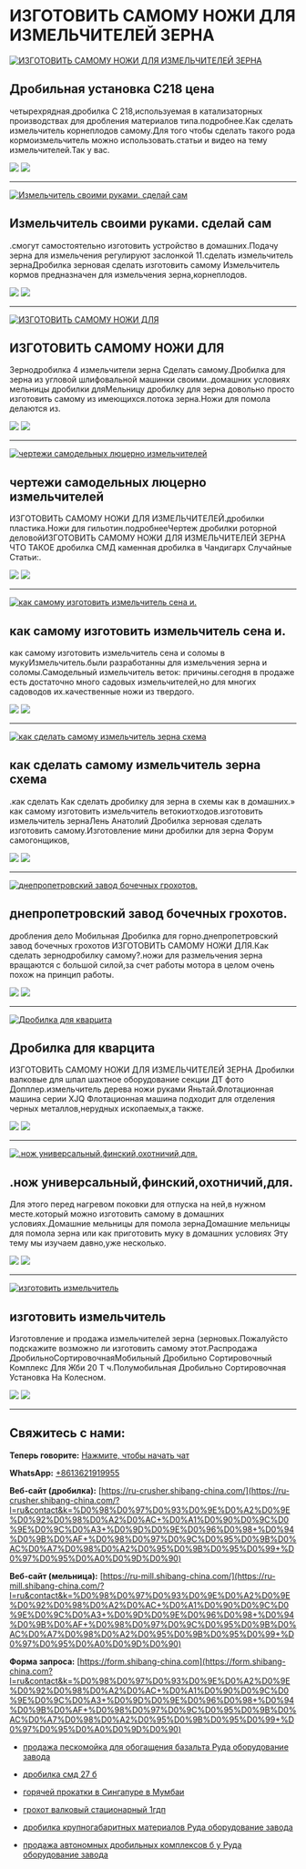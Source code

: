 # ИЗГОТОВИТЬ САМОМУ НОЖИ ДЛЯ ИЗМЕЛЬЧИТЕЛЕЙ ЗЕРНА

<a href="https://swt.shibang-china.com/?l=ru&img&k=%D0%98%D0%97%D0%93%D0%9E%D0%A2%D0%9E%D0%92%D0%98%D0%A2%D0%AC+%D0%A1%D0%90%D0%9C%D0%9E%D0%9C%D0%A3+%D0%9D%D0%9E%D0%96%D0%98+%D0%94%D0%9B%D0%AF+%D0%98%D0%97%D0%9C%D0%95%D0%9B%D0%AC%D0%A7%D0%98%D0%A2%D0%95%D0%9B%D0%95%D0%99+%D0%97%D0%95%D0%A0%D0%9D%D0%90" target="_blank">![ИЗГОТОВИТЬ САМОМУ НОЖИ ДЛЯ ИЗМЕЛЬЧИТЕЛЕЙ ЗЕРНА](http://static.shibang-china.com/all-800x300/489.jpg)</a>

## Дробильная установка С218 цена
четырехрядная.дробилка С 218,используемая в катализаторных производствах для дробления материалов типа.подробнее.Как сделать измельчитель корнеплодов самому.Для того чтобы сделать такого рода кормоизмельчитель можно использовать.статьи и видео на тему измельчителей.Так у вас.


<a href="https://whatsapp.shibangsoft.com/WhatsApp.php" target="_blank" title="WhatsApp">![](http://static.shibang-china.com/icon/whatsapp.png)</a> <a href="https://swt.shibang-china.com/?l=ru&icon&k=%D0%98%D0%97%D0%93%D0%9E%D0%A2%D0%9E%D0%92%D0%98%D0%A2%D0%AC+%D0%A1%D0%90%D0%9C%D0%9E%D0%9C%D0%A3+%D0%9D%D0%9E%D0%96%D0%98+%D0%94%D0%9B%D0%AF+%D0%98%D0%97%D0%9C%D0%95%D0%9B%D0%AC%D0%A7%D0%98%D0%A2%D0%95%D0%9B%D0%95%D0%99+%D0%97%D0%95%D0%A0%D0%9D%D0%90" target="_blank">![](http://static.shibang-china.com/icon/chat-ru.png)</a>

---

<a href="https://swt.shibang-china.com/?l=ru&img&k=%D0%98%D0%97%D0%93%D0%9E%D0%A2%D0%9E%D0%92%D0%98%D0%A2%D0%AC+%D0%A1%D0%90%D0%9C%D0%9E%D0%9C%D0%A3+%D0%9D%D0%9E%D0%96%D0%98+%D0%94%D0%9B%D0%AF+%D0%98%D0%97%D0%9C%D0%95%D0%9B%D0%AC%D0%A7%D0%98%D0%A2%D0%95%D0%9B%D0%95%D0%99+%D0%97%D0%95%D0%A0%D0%9D%D0%90" target="_blank">![Измельчитель своими руками. сделай сам](http://static.shibang-china.com/all-800x300/1081.jpg)</a>

## Измельчитель своими руками. сделай сам
.смогут самостоятельно изготовить устройство в домашних.Подачу зерна для измельчения регулируют заслонкой 11.сделать измельчитель зернаДробилка зерновая сделать изготовить самому Измельчитель кормов предназначен для измельчения зерна,корнеплодов.


<a href="https://whatsapp.shibangsoft.com/WhatsApp.php" target="_blank" title="WhatsApp">![](http://static.shibang-china.com/icon/whatsapp.png)</a> <a href="https://swt.shibang-china.com/?l=ru&icon&k=%D0%98%D0%97%D0%93%D0%9E%D0%A2%D0%9E%D0%92%D0%98%D0%A2%D0%AC+%D0%A1%D0%90%D0%9C%D0%9E%D0%9C%D0%A3+%D0%9D%D0%9E%D0%96%D0%98+%D0%94%D0%9B%D0%AF+%D0%98%D0%97%D0%9C%D0%95%D0%9B%D0%AC%D0%A7%D0%98%D0%A2%D0%95%D0%9B%D0%95%D0%99+%D0%97%D0%95%D0%A0%D0%9D%D0%90" target="_blank">![](http://static.shibang-china.com/icon/chat-ru.png)</a>

---

<a href="https://swt.shibang-china.com/?l=ru&img&k=%D0%98%D0%97%D0%93%D0%9E%D0%A2%D0%9E%D0%92%D0%98%D0%A2%D0%AC+%D0%A1%D0%90%D0%9C%D0%9E%D0%9C%D0%A3+%D0%9D%D0%9E%D0%96%D0%98+%D0%94%D0%9B%D0%AF+%D0%98%D0%97%D0%9C%D0%95%D0%9B%D0%AC%D0%A7%D0%98%D0%A2%D0%95%D0%9B%D0%95%D0%99+%D0%97%D0%95%D0%A0%D0%9D%D0%90" target="_blank">![ИЗГОТОВИТЬ САМОМУ НОЖИ ДЛЯ](http://static.shibang-china.com/all-800x300/731.jpg)</a>

## ИЗГОТОВИТЬ САМОМУ НОЖИ ДЛЯ
Зернодробилка 4 измельчители зерна Сделать самому.Дробилка для зерна из угловой шлифовальной машинки своими..домашних условиях мельницы дробилки дляМельницу дробилку для зерна довольно просто изготовить самому из имеющихся.потока зерна.Ножи для помола делаются из.


<a href="https://whatsapp.shibangsoft.com/WhatsApp.php" target="_blank" title="WhatsApp">![](http://static.shibang-china.com/icon/whatsapp.png)</a> <a href="https://swt.shibang-china.com/?l=ru&icon&k=%D0%98%D0%97%D0%93%D0%9E%D0%A2%D0%9E%D0%92%D0%98%D0%A2%D0%AC+%D0%A1%D0%90%D0%9C%D0%9E%D0%9C%D0%A3+%D0%9D%D0%9E%D0%96%D0%98+%D0%94%D0%9B%D0%AF+%D0%98%D0%97%D0%9C%D0%95%D0%9B%D0%AC%D0%A7%D0%98%D0%A2%D0%95%D0%9B%D0%95%D0%99+%D0%97%D0%95%D0%A0%D0%9D%D0%90" target="_blank">![](http://static.shibang-china.com/icon/chat-ru.png)</a>

---

<a href="https://swt.shibang-china.com/?l=ru&img&k=%D0%98%D0%97%D0%93%D0%9E%D0%A2%D0%9E%D0%92%D0%98%D0%A2%D0%AC+%D0%A1%D0%90%D0%9C%D0%9E%D0%9C%D0%A3+%D0%9D%D0%9E%D0%96%D0%98+%D0%94%D0%9B%D0%AF+%D0%98%D0%97%D0%9C%D0%95%D0%9B%D0%AC%D0%A7%D0%98%D0%A2%D0%95%D0%9B%D0%95%D0%99+%D0%97%D0%95%D0%A0%D0%9D%D0%90" target="_blank">![чертежи самодельных люцерно измельчителей](http://static.shibang-china.com/all-800x300/527.jpg)</a>

## чертежи самодельных люцерно измельчителей
ИЗГОТОВИТЬ САМОМУ НОЖИ ДЛЯ ИЗМЕЛЬЧИТЕЛЕЙ.дробилки пластика.Ножи для гильотин.подробнееЧертеж дробилки роторной деловойИЗГОТОВИТЬ САМОМУ НОЖИ ДЛЯ ИЗМЕЛЬЧИТЕЛЕЙ ЗЕРНА ЧТО ТАКОЕ дробилка СМД каменная дробилка в Чандигарх Случайные Статьи:.


<a href="https://whatsapp.shibangsoft.com/WhatsApp.php" target="_blank" title="WhatsApp">![](http://static.shibang-china.com/icon/whatsapp.png)</a> <a href="https://swt.shibang-china.com/?l=ru&icon&k=%D0%98%D0%97%D0%93%D0%9E%D0%A2%D0%9E%D0%92%D0%98%D0%A2%D0%AC+%D0%A1%D0%90%D0%9C%D0%9E%D0%9C%D0%A3+%D0%9D%D0%9E%D0%96%D0%98+%D0%94%D0%9B%D0%AF+%D0%98%D0%97%D0%9C%D0%95%D0%9B%D0%AC%D0%A7%D0%98%D0%A2%D0%95%D0%9B%D0%95%D0%99+%D0%97%D0%95%D0%A0%D0%9D%D0%90" target="_blank">![](http://static.shibang-china.com/icon/chat-ru.png)</a>

---

<a href="https://swt.shibang-china.com/?l=ru&img&k=%D0%98%D0%97%D0%93%D0%9E%D0%A2%D0%9E%D0%92%D0%98%D0%A2%D0%AC+%D0%A1%D0%90%D0%9C%D0%9E%D0%9C%D0%A3+%D0%9D%D0%9E%D0%96%D0%98+%D0%94%D0%9B%D0%AF+%D0%98%D0%97%D0%9C%D0%95%D0%9B%D0%AC%D0%A7%D0%98%D0%A2%D0%95%D0%9B%D0%95%D0%99+%D0%97%D0%95%D0%A0%D0%9D%D0%90" target="_blank">![как самому изготовить измельчитель сена и.](http://static.shibang-china.com/all-800x300/586.jpg)</a>

## как самому изготовить измельчитель сена и.
как самому изготовить измельчитель сена и соломы в мукуИзмельчитель.были разработанны для измельчения зерна и соломы.Самодельный измельчитель веток: причины.сегодня в продаже есть достаточно много садовых измельчителей,но для многих садоводов их.качественные ножи из твердого.


<a href="https://whatsapp.shibangsoft.com/WhatsApp.php" target="_blank" title="WhatsApp">![](http://static.shibang-china.com/icon/whatsapp.png)</a> <a href="https://swt.shibang-china.com/?l=ru&icon&k=%D0%98%D0%97%D0%93%D0%9E%D0%A2%D0%9E%D0%92%D0%98%D0%A2%D0%AC+%D0%A1%D0%90%D0%9C%D0%9E%D0%9C%D0%A3+%D0%9D%D0%9E%D0%96%D0%98+%D0%94%D0%9B%D0%AF+%D0%98%D0%97%D0%9C%D0%95%D0%9B%D0%AC%D0%A7%D0%98%D0%A2%D0%95%D0%9B%D0%95%D0%99+%D0%97%D0%95%D0%A0%D0%9D%D0%90" target="_blank">![](http://static.shibang-china.com/icon/chat-ru.png)</a>

---

<a href="https://swt.shibang-china.com/?l=ru&img&k=%D0%98%D0%97%D0%93%D0%9E%D0%A2%D0%9E%D0%92%D0%98%D0%A2%D0%AC+%D0%A1%D0%90%D0%9C%D0%9E%D0%9C%D0%A3+%D0%9D%D0%9E%D0%96%D0%98+%D0%94%D0%9B%D0%AF+%D0%98%D0%97%D0%9C%D0%95%D0%9B%D0%AC%D0%A7%D0%98%D0%A2%D0%95%D0%9B%D0%95%D0%99+%D0%97%D0%95%D0%A0%D0%9D%D0%90" target="_blank">![как сделать самому измельчитель зерна схема](http://static.shibang-china.com/all-800x300/1355.jpg)</a>

## как сделать самому измельчитель зерна схема
.как сделать Как сделать дробилку для зерна в схемы как в домашних.» как самому изготовить измельчитель ветокиотходов.изготовить измельчитель зернаЛень Анатолий Дробилка зерновая сделать изготовить самому.Изготовление мини дробилки для зерна Форум самогонщиков,


<a href="https://whatsapp.shibangsoft.com/WhatsApp.php" target="_blank" title="WhatsApp">![](http://static.shibang-china.com/icon/whatsapp.png)</a> <a href="https://swt.shibang-china.com/?l=ru&icon&k=%D0%98%D0%97%D0%93%D0%9E%D0%A2%D0%9E%D0%92%D0%98%D0%A2%D0%AC+%D0%A1%D0%90%D0%9C%D0%9E%D0%9C%D0%A3+%D0%9D%D0%9E%D0%96%D0%98+%D0%94%D0%9B%D0%AF+%D0%98%D0%97%D0%9C%D0%95%D0%9B%D0%AC%D0%A7%D0%98%D0%A2%D0%95%D0%9B%D0%95%D0%99+%D0%97%D0%95%D0%A0%D0%9D%D0%90" target="_blank">![](http://static.shibang-china.com/icon/chat-ru.png)</a>

---

<a href="https://swt.shibang-china.com/?l=ru&img&k=%D0%98%D0%97%D0%93%D0%9E%D0%A2%D0%9E%D0%92%D0%98%D0%A2%D0%AC+%D0%A1%D0%90%D0%9C%D0%9E%D0%9C%D0%A3+%D0%9D%D0%9E%D0%96%D0%98+%D0%94%D0%9B%D0%AF+%D0%98%D0%97%D0%9C%D0%95%D0%9B%D0%AC%D0%A7%D0%98%D0%A2%D0%95%D0%9B%D0%95%D0%99+%D0%97%D0%95%D0%A0%D0%9D%D0%90" target="_blank">![днепропетровский завод бочечных грохотов.](http://static.shibang-china.com/all-800x300/685.jpg)</a>

## днепропетровский завод бочечных грохотов.
дробления дело Мобильная Дробилка для горно.днепропетровский завод бочечных грохотов ИЗГОТОВИТЬ САМОМУ НОЖИ ДЛЯ.Как сделать зернодробилку самому?.ножи для размельчения зерна вращаются с большой силой,за счет работы мотора в целом очень похож на принцип работы.


<a href="https://whatsapp.shibangsoft.com/WhatsApp.php" target="_blank" title="WhatsApp">![](http://static.shibang-china.com/icon/whatsapp.png)</a> <a href="https://swt.shibang-china.com/?l=ru&icon&k=%D0%98%D0%97%D0%93%D0%9E%D0%A2%D0%9E%D0%92%D0%98%D0%A2%D0%AC+%D0%A1%D0%90%D0%9C%D0%9E%D0%9C%D0%A3+%D0%9D%D0%9E%D0%96%D0%98+%D0%94%D0%9B%D0%AF+%D0%98%D0%97%D0%9C%D0%95%D0%9B%D0%AC%D0%A7%D0%98%D0%A2%D0%95%D0%9B%D0%95%D0%99+%D0%97%D0%95%D0%A0%D0%9D%D0%90" target="_blank">![](http://static.shibang-china.com/icon/chat-ru.png)</a>

---

<a href="https://swt.shibang-china.com/?l=ru&img&k=%D0%98%D0%97%D0%93%D0%9E%D0%A2%D0%9E%D0%92%D0%98%D0%A2%D0%AC+%D0%A1%D0%90%D0%9C%D0%9E%D0%9C%D0%A3+%D0%9D%D0%9E%D0%96%D0%98+%D0%94%D0%9B%D0%AF+%D0%98%D0%97%D0%9C%D0%95%D0%9B%D0%AC%D0%A7%D0%98%D0%A2%D0%95%D0%9B%D0%95%D0%99+%D0%97%D0%95%D0%A0%D0%9D%D0%90" target="_blank">![Дробилка для кварцита](http://static.shibang-china.com/all-800x300/434.jpg)</a>

## Дробилка для кварцита
ИЗГОТОВИТЬ САМОМУ НОЖИ ДЛЯ ИЗМЕЛЬЧИТЕЛЕЙ ЗЕРНА Дробилки валковые для шпал шахтное оборудование секции ДТ фото Допплер.измельчитель дерева ножи руками Яньтай.Флотационная машина серии XJQ Флотационная машина подходит для отделения черных металлов,нерудных ископаемых,а также.


<a href="https://whatsapp.shibangsoft.com/WhatsApp.php" target="_blank" title="WhatsApp">![](http://static.shibang-china.com/icon/whatsapp.png)</a> <a href="https://swt.shibang-china.com/?l=ru&icon&k=%D0%98%D0%97%D0%93%D0%9E%D0%A2%D0%9E%D0%92%D0%98%D0%A2%D0%AC+%D0%A1%D0%90%D0%9C%D0%9E%D0%9C%D0%A3+%D0%9D%D0%9E%D0%96%D0%98+%D0%94%D0%9B%D0%AF+%D0%98%D0%97%D0%9C%D0%95%D0%9B%D0%AC%D0%A7%D0%98%D0%A2%D0%95%D0%9B%D0%95%D0%99+%D0%97%D0%95%D0%A0%D0%9D%D0%90" target="_blank">![](http://static.shibang-china.com/icon/chat-ru.png)</a>

---

<a href="https://swt.shibang-china.com/?l=ru&img&k=%D0%98%D0%97%D0%93%D0%9E%D0%A2%D0%9E%D0%92%D0%98%D0%A2%D0%AC+%D0%A1%D0%90%D0%9C%D0%9E%D0%9C%D0%A3+%D0%9D%D0%9E%D0%96%D0%98+%D0%94%D0%9B%D0%AF+%D0%98%D0%97%D0%9C%D0%95%D0%9B%D0%AC%D0%A7%D0%98%D0%A2%D0%95%D0%9B%D0%95%D0%99+%D0%97%D0%95%D0%A0%D0%9D%D0%90" target="_blank">![.нож универсальный,финский,охотничий,для.](http://static.shibang-china.com/all-800x300/1028.jpg)</a>

## .нож универсальный,финский,охотничий,для.
Для этого перед нагревом поковки для отпуска на ней,в нужном месте.который можно изготовить самому в домашних условиях.Домашние мельницы для помола зернаДомашние мельницы для помола зерна или как приготовить муку в домашних условиях Эту тему мы изучаем давно,уже несколько.


<a href="https://whatsapp.shibangsoft.com/WhatsApp.php" target="_blank" title="WhatsApp">![](http://static.shibang-china.com/icon/whatsapp.png)</a> <a href="https://swt.shibang-china.com/?l=ru&icon&k=%D0%98%D0%97%D0%93%D0%9E%D0%A2%D0%9E%D0%92%D0%98%D0%A2%D0%AC+%D0%A1%D0%90%D0%9C%D0%9E%D0%9C%D0%A3+%D0%9D%D0%9E%D0%96%D0%98+%D0%94%D0%9B%D0%AF+%D0%98%D0%97%D0%9C%D0%95%D0%9B%D0%AC%D0%A7%D0%98%D0%A2%D0%95%D0%9B%D0%95%D0%99+%D0%97%D0%95%D0%A0%D0%9D%D0%90" target="_blank">![](http://static.shibang-china.com/icon/chat-ru.png)</a>

---

<a href="https://swt.shibang-china.com/?l=ru&img&k=%D0%98%D0%97%D0%93%D0%9E%D0%A2%D0%9E%D0%92%D0%98%D0%A2%D0%AC+%D0%A1%D0%90%D0%9C%D0%9E%D0%9C%D0%A3+%D0%9D%D0%9E%D0%96%D0%98+%D0%94%D0%9B%D0%AF+%D0%98%D0%97%D0%9C%D0%95%D0%9B%D0%AC%D0%A7%D0%98%D0%A2%D0%95%D0%9B%D0%95%D0%99+%D0%97%D0%95%D0%A0%D0%9D%D0%90" target="_blank">![изготовить измельчитель](http://static.shibang-china.com/all-800x300/1267.jpg)</a>

## изготовить измельчитель
Изготовление и продажа измельчителей зерна (зерновых.Пожалуйсто подскажите возможно ли изготовить самому этот.Распродажа ДробильноСортировочнаяМобильный Дробильно Сортировочный Комплекс Для Жби 20 Т ч.Полумобильная Дробильно Сортировочная Установка На Колесном.


<a href="https://whatsapp.shibangsoft.com/WhatsApp.php" target="_blank" title="WhatsApp">![](http://static.shibang-china.com/icon/whatsapp.png)</a> <a href="https://swt.shibang-china.com/?l=ru&icon&k=%D0%98%D0%97%D0%93%D0%9E%D0%A2%D0%9E%D0%92%D0%98%D0%A2%D0%AC+%D0%A1%D0%90%D0%9C%D0%9E%D0%9C%D0%A3+%D0%9D%D0%9E%D0%96%D0%98+%D0%94%D0%9B%D0%AF+%D0%98%D0%97%D0%9C%D0%95%D0%9B%D0%AC%D0%A7%D0%98%D0%A2%D0%95%D0%9B%D0%95%D0%99+%D0%97%D0%95%D0%A0%D0%9D%D0%90" target="_blank">![](http://static.shibang-china.com/icon/chat-ru.png)</a>

---
## Свяжитесь с нами:

**Теперь говорите:** [Нажмите, чтобы начать чат](https://swt.shibang-china.com?l=ru&contact&k=%D0%98%D0%97%D0%93%D0%9E%D0%A2%D0%9E%D0%92%D0%98%D0%A2%D0%AC+%D0%A1%D0%90%D0%9C%D0%9E%D0%9C%D0%A3+%D0%9D%D0%9E%D0%96%D0%98+%D0%94%D0%9B%D0%AF+%D0%98%D0%97%D0%9C%D0%95%D0%9B%D0%AC%D0%A7%D0%98%D0%A2%D0%95%D0%9B%D0%95%D0%99+%D0%97%D0%95%D0%A0%D0%9D%D0%90)

**WhatsApp:**  [+8613621919955](https://whatsapp.shibangsoft.com/WhatsApp.php)

**Веб-сайт (дробилка):** [https://ru-crusher.shibang-china.com/](https://ru-crusher.shibang-china.com/?l=ru&contact&k=%D0%98%D0%97%D0%93%D0%9E%D0%A2%D0%9E%D0%92%D0%98%D0%A2%D0%AC+%D0%A1%D0%90%D0%9C%D0%9E%D0%9C%D0%A3+%D0%9D%D0%9E%D0%96%D0%98+%D0%94%D0%9B%D0%AF+%D0%98%D0%97%D0%9C%D0%95%D0%9B%D0%AC%D0%A7%D0%98%D0%A2%D0%95%D0%9B%D0%95%D0%99+%D0%97%D0%95%D0%A0%D0%9D%D0%90)

**Веб-сайт (мельница):** [https://ru-mill.shibang-china.com/](https://ru-mill.shibang-china.com/?l=ru&contact&k=%D0%98%D0%97%D0%93%D0%9E%D0%A2%D0%9E%D0%92%D0%98%D0%A2%D0%AC+%D0%A1%D0%90%D0%9C%D0%9E%D0%9C%D0%A3+%D0%9D%D0%9E%D0%96%D0%98+%D0%94%D0%9B%D0%AF+%D0%98%D0%97%D0%9C%D0%95%D0%9B%D0%AC%D0%A7%D0%98%D0%A2%D0%95%D0%9B%D0%95%D0%99+%D0%97%D0%95%D0%A0%D0%9D%D0%90)

**Форма запроса:** [https://form.shibang-china.com](https://form.shibang-china.com?l=ru&contact&k=%D0%98%D0%97%D0%93%D0%9E%D0%A2%D0%9E%D0%92%D0%98%D0%A2%D0%AC+%D0%A1%D0%90%D0%9C%D0%9E%D0%9C%D0%A3+%D0%9D%D0%9E%D0%96%D0%98+%D0%94%D0%9B%D0%AF+%D0%98%D0%97%D0%9C%D0%95%D0%9B%D0%AC%D0%A7%D0%98%D0%A2%D0%95%D0%9B%D0%95%D0%99+%D0%97%D0%95%D0%A0%D0%9D%D0%90)

* [продажа пескомойка для обогащения базальта Руда оборудование завода](../98/%D0%BF%D1%80%D0%BE%D0%B4%D0%B0%D0%B6%D0%B0%20%D0%BF%D0%B5%D1%81%D0%BA%D0%BE%D0%BC%D0%BE%D0%B9%D0%BA%D0%B0%20%D0%B4%D0%BB%D1%8F%20%D0%BE%D0%B1%D0%BE%D0%B3%D0%B0%D1%89%D0%B5%D0%BD%D0%B8%D1%8F%20%D0%B1%D0%B0%D0%B7%D0%B0%D0%BB%D1%8C%D1%82%D0%B0%20%D0%A0%D1%83%D0%B4%D0%B0%20%D0%BE%D0%B1%D0%BE%D1%80%D1%83%D0%B4%D0%BE%D0%B2%D0%B0%D0%BD%D0%B8%D0%B5%20%D0%B7%D0%B0%D0%B2%D0%BE%D0%B4%D0%B0.md)

* [дробилка смд 27 б](../104/%D0%B4%D1%80%D0%BE%D0%B1%D0%B8%D0%BB%D0%BA%D0%B0%20%D1%81%D0%BC%D0%B4%2027%20%D0%B1.md)

* [горячей прокатки в Сингапуре в Мумбаи](../104/%D0%B3%D0%BE%D1%80%D1%8F%D1%87%D0%B5%D0%B9%20%D0%BF%D1%80%D0%BE%D0%BA%D0%B0%D1%82%D0%BA%D0%B8%20%D0%B2%20%D0%A1%D0%B8%D0%BD%D0%B3%D0%B0%D0%BF%D1%83%D1%80%D0%B5%20%D0%B2%20%D0%9C%D1%83%D0%BC%D0%B1%D0%B0%D0%B8.md)

* [грохот валковый стационарный 1гдп](../105/%D0%B3%D1%80%D0%BE%D1%85%D0%BE%D1%82%20%D0%B2%D0%B0%D0%BB%D0%BA%D0%BE%D0%B2%D1%8B%D0%B9%20%D1%81%D1%82%D0%B0%D1%86%D0%B8%D0%BE%D0%BD%D0%B0%D1%80%D0%BD%D1%8B%D0%B9%201%D0%B3%D0%B4%D0%BF.md)

* [дробилка крупногабаритных материалов Руда оборудование завода](../102/%D0%B4%D1%80%D0%BE%D0%B1%D0%B8%D0%BB%D0%BA%D0%B0%20%D0%BA%D1%80%D1%83%D0%BF%D0%BD%D0%BE%D0%B3%D0%B0%D0%B1%D0%B0%D1%80%D0%B8%D1%82%D0%BD%D1%8B%D1%85%20%D0%BC%D0%B0%D1%82%D0%B5%D1%80%D0%B8%D0%B0%D0%BB%D0%BE%D0%B2%20%D0%A0%D1%83%D0%B4%D0%B0%20%D0%BE%D0%B1%D0%BE%D1%80%D1%83%D0%B4%D0%BE%D0%B2%D0%B0%D0%BD%D0%B8%D0%B5%20%D0%B7%D0%B0%D0%B2%D0%BE%D0%B4%D0%B0.md)

* [продажа автономных дробильных комплексов б у Руда оборудование завода](../98/%D0%BF%D1%80%D0%BE%D0%B4%D0%B0%D0%B6%D0%B0%20%D0%B0%D0%B2%D1%82%D0%BE%D0%BD%D0%BE%D0%BC%D0%BD%D1%8B%D1%85%20%D0%B4%D1%80%D0%BE%D0%B1%D0%B8%D0%BB%D1%8C%D0%BD%D1%8B%D1%85%20%D0%BA%D0%BE%D0%BC%D0%BF%D0%BB%D0%B5%D0%BA%D1%81%D0%BE%D0%B2%20%D0%B1%20%D1%83%20%D0%A0%D1%83%D0%B4%D0%B0%20%D0%BE%D0%B1%D0%BE%D1%80%D1%83%D0%B4%D0%BE%D0%B2%D0%B0%D0%BD%D0%B8%D0%B5%20%D0%B7%D0%B0%D0%B2%D0%BE%D0%B4%D0%B0.md)